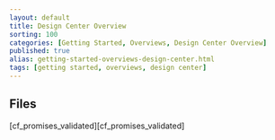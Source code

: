 ```yaml
---
layout: default
title: Design Center Overview
sorting: 100
categories: [Getting Started, Overviews, Design Center Overview]
published: true
alias: getting-started-overviews-design-center.html
tags: [getting started, overviews, design center]
---
```



## Files ##

[cf_promises_validated][cf_promises_validated]
